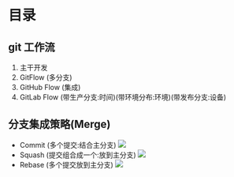 
# 目录

## git 工作流

1. 主干开发
2. GitFlow (多分支)
3. GitHub Flow (集成)
4. GitLab Flow (带生产分支:时间)(带环境分布:环境)(带发布分支:设备)

## 分支集成策略(Merge)

- Commit (多个提交:结合主分支)
    ![](http://ww1.sinaimg.cn/large/006rAlqhly1g3w6k61w0nj30mj05r3zd.jpg)
- Squash (提交组合成一个:放到主分支)
    ![](http://ww1.sinaimg.cn/large/006rAlqhly1g3w6kmfi3hj30j807kmy7.jpg)
- Rebase (多个提交放到主分支)
    ![](http://ww1.sinaimg.cn/large/006rAlqhly1g3w6kyxxfaj30r509nwg2.jpg)
